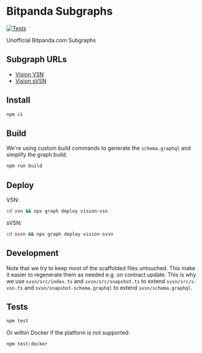 # Bitpanda Subgraphs

[![Tests](https://github.com/AndreMiras/bitpanda-subgraphs/actions/workflows/tests.yml/badge.svg)](https://github.com/AndreMiras/bitpanda-subgraphs/actions/workflows/tests.yml)

Unofficial Bitpanda.com Subgraphs

## Subgraph URLs

- [Vision VSN](https://thegraph.com/explorer/subgraphs/9m6ouChjPuv6ShsK9Q3rRkj5tWThz2P3LjKr3JihuR6n)
- [Vision sVSN](https://thegraph.com/explorer/subgraphs/AFHGugzAJbgBSRvNnjEx4c1Wya5M4oMAWa5RsNnjQCrs)

## Install

```sh
npm ci
```

## Build

We're using custom build commands to generate the `schema.graphql` and simplify
the graph build.

```sh
npm run build
```

## Deploy

VSN:

```sh
cd vsn && npx graph deploy vision-vsn
```

sVSN:

```sh
cd svsn && npx graph deploy vision-svsn
```

## Development

Note that we try to keep most of the scaffolded files untouched. This make it
easier to regenerate them as needed e.g. on contract update. This is why we use
`svsn/src/index.ts` and `svsn/src/snapshot.ts` to extend `svsn/src/s-vsn.ts` and
`svsn/snapshot-schema.graphql` to extend `svsn/schema.graphql`.

## Tests

```sh
npm test
```

Or within Docker if the platform is not supported:

```sh
npm test:docker
```
